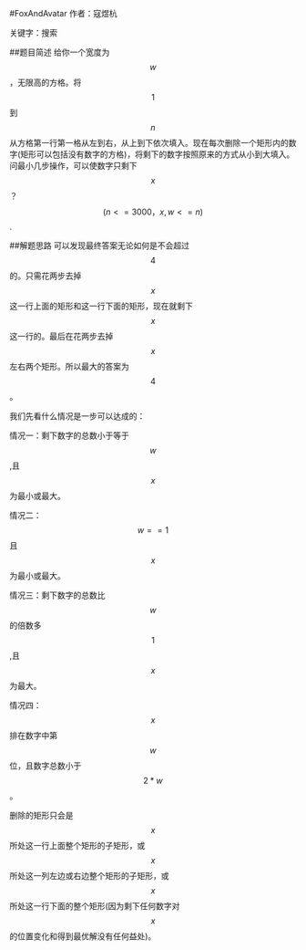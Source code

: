 #FoxAndAvatar
作者：寇煜杭

关键字：搜索

##题目简述
 给你一个宽度为$$w$$，无限高的方格。将$$1$$到$$n$$从方格第一行第一格从左到右，从上到下依次填入。现在每次删除一个矩形内的数字(矩形可以包括没有数字的方格)，将剩下的数字按照原来的方式从小到大填入。问最小几步操作，可以使数字只剩下$$x$$？$$(n<=3000，x,w<=n)$$.

##解题思路
  可以发现最终答案无论如何是不会超过$$4$$的。只需花两步去掉$$x$$这一行上面的矩形和这一行下面的矩形，现在就剩下$$x$$这一行的。最后在花两步去掉$$x$$左右两个矩形。所以最大的答案为$$4$$。

我们先看什么情况是一步可以达成的：

情况一：剩下数字的总数小于等于$$w$$,且$$x$$为最小或最大。

情况二：$$w==1$$且$$x$$为最小或最大。

情况三：剩下数字的总数比$$w$$的倍数多$$1$$,且$$x$$为最大。

情况四：$$x$$排在数字中第$$w$$位，且数字总数小于$$2*w$$。

删除的矩形只会是$$x$$所处这一行上面整个矩形的子矩形，或$$x$$所处这一列左边或右边整个矩形的子矩形，或$$x$$所处这一行下面的整个矩形(因为剩下任何数字对$$x$$的位置变化和得到最优解没有任何益处)。

  